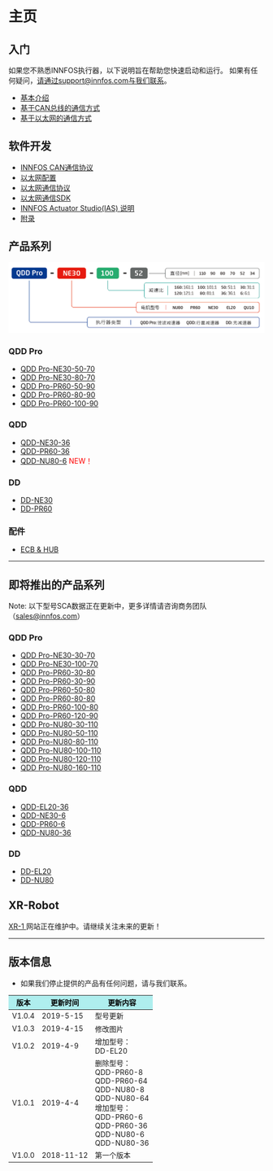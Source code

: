 主页
=====


入门
--------
如果您不熟悉INNFOS执行器，以下说明旨在帮助您快速启动和运行。
如果有任何疑问，请通过support@innfos.com与我们联系。

  * [基本介绍](pages/introduction.md)
  * [基于CAN总线的通信方式](pages/CAN_Based_Communication.md)
  * [基于以太网的通信方式](pages/ECB_Based_Communication.md)



软件开发
------------

  * [INNFOS CAN通信协议](pages/CAN_Communication_Protocol.md)
  * [以太网配置](pages/Ethernet_Configuration.md)
  * [以太网通信协议](pages/Ethernet_Communication_Protocol.md)
  * [以太网通信SDK](pages/Ethernet_Communication_SDK.md)
  * [INNFOS Actuator Studio(IAS) 说明](pages/INNFOS_Actuator_Studio_IAS_instruction.md)
  * [附录](pages/appendix.md)
  
 
  [ipChanged]: <https://github.com/innfos/ipChangeTool/blob/master/README.md>

产品系列
-----------------
![sca](../cn/img/sca-type.png "sca")


### QDD Pro
  * [QDD Pro-NE30-50-70](pages/QDDPro-NE30-50_v2_2.md)
  * [QDD Pro-NE30-80-70](pages/QDDPro-NE30-80_v2_2.md)
  * [QDD Pro-PR60-50-90](pages/QDDPro-PR60-50-90_v2_2.md)
  * [QDD Pro-PR60-80-90](pages/QDDPro-PR60-80-90_v2_2.md)
  * [QDD Pro-PR60-100-90](pages/QDDPro-PR60-100-90_v2_2.md)




### QDD
  * [QDD-NE30-36](pages/QDD-NE30-36_v2_2.md)
  * [QDD-PR60-36](pages/QDD-PR60-36_v2_2.md)
  * [QDD-NU80-6](pages/QDD-NU80-6_v3_1.md)  <span style="color:red"> NEW！</span>

### DD
  * [DD-NE30](pages/DD-NE30_v2_2.md)
  * [DD-PR60](pages/DD-PR60_v2_2.md)
  
  
  
### 配件
  * [ECB & HUB](pages/ECB&HUB_v2_2.md)
  
----


即将推出的产品系列
-----------------

Note: 以下型号SCA数据正在更新中，更多详情请咨询商务团队（sales@innfos.com）

### QDD Pro
  * [QDD Pro-NE30-30-70](pages/QDDPro-NE30-30_v2_2.md)
  * [QDD Pro-NE30-100-70](pages/QDDPro-NE30-100_v2_2.md)
  * [QDD Pro-PR60-30-80](pages/QDDPro-PR60-30-80_v2_2.md)
  * [QDD Pro-PR60-30-90](pages/QDDPro-PR60-30-90_v2_2.md)
  * [QDD Pro-PR60-50-80](pages/QDDPro-PR60-50-80_v2_2.md)
  * [QDD Pro-PR60-80-80](pages/QDDPro-PR60-80-80_v2_2.md)
  * [QDD Pro-PR60-100-80](pages/QDDPro-PR60-100-80_v2_2.md)
  * [QDD Pro-PR60-120-90](pages/QDDPro-PR60-120-90_v2_2.md)
  * [QDD Pro-NU80-30-110](pages/QDDPro-NU80-30.md)
  * [QDD Pro-NU80-50-110](pages/QDDPro-NU80-50.md)
  * [QDD Pro-NU80-80-110](pages/QDDPro-NU80-80.md)
  * [QDD Pro-NU80-100-110](pages/QDDPro-NU80-100.md)
  * [QDD Pro-NU80-120-110](pages/QDDPro-NU80-120.md)
  * [QDD Pro-NU80-160-110](pages/QDDPro-NU80-160.md)


### QDD
  * [QDD-EL20-36](pages/QDD-EL20-36_v2_2.md)
  * [QDD-NE30-6](pages/QDD-NE30-6_v2_2.md)
  * [QDD-PR60-6](pages/QDD-PR60-6_v2_2.md)
  * [QDD-NU80-36](pages/QDD-NU80-36.md)

### DD
  * [DD-EL20](pages/DD-EL20_v2_2.md)
  * [DD-NU80](pages/DD-NU80.md)

## XR-Robot
 [XR-1 ](https://www.mdeditor.com/)
网站正在维护中。请继续关注未来的更新！



- - - -

版本信息
----------------------


  * 如果我们停止提供的产品有任何问题，请与我们联系。


<table class="tableizer-table">
<thead><tr class="tableizer-firstrow" style="background: PaleTurquoise; color: black;width:500px"><th >版本</th><th>更新时间</th><th>更新内容</th></tr></thead><tbody><tr><td>V1.0.4</td><td>2019-5-15</td><td>型号更新</td></tr><tr><td>V1.0.3</td><td>2019-4-15</td><td>修改图片</td></tr><tr><td>V1.0.2</td><td>2019-4-9</td><td>增加型号：<br>DD-EL20</td></tr><tr><td>V1.0.1</td><td>2019-4-4</td><td>删除型号：<br>QDD-PR60-8<br>QDD-PR60-64 <br>QDD-NU80-8 <br>QDD-NU80-64<br>增加型号：<br>QDD-PR60-6 <br>QDD-PR60-36 <br>QDD-NU80-6 <br>QDD-NU80-36</td></tr><tr><td>V1.0.0</td><td>2018-11-12</td><td>第一个版本</td></tr></tbody></table>
